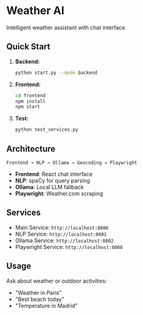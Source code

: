 # Weather AI

Intelligent weather assistant with chat interface.

## Quick Start

1. **Backend:**

   ```bash
   python start.py --mode backend
   ```

2. **Frontend:**

   ```bash
   cd frontend
   npm install
   npm start
   ```

3. **Test:**
   ```bash
   python test_services.py
   ```

## Architecture

```
Frontend → NLP → Ollama → Geocoding → Playwright
```

- **Frontend**: React chat interface
- **NLP**: spaCy for query parsing
- **Ollama**: Local LLM fallback
- **Playwright**: Weather.com scraping

## Services

- Main Service: `http://localhost:8000`
- NLP Service: `http://localhost:8001`
- Ollama Service: `http://localhost:8002`
- Playwright Service: `http://localhost:8008`

## Usage

Ask about weather or outdoor activities:

- "Weather in Paris"
- "Best beach today"
- "Temperature in Madrid"
